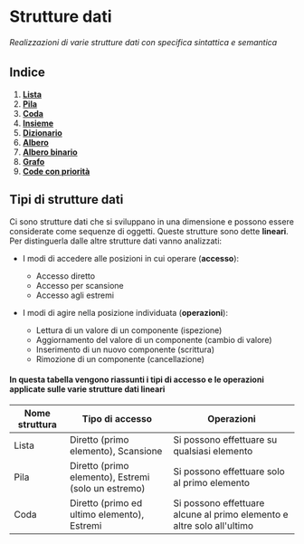 # Strutture dati
###### Realizzazioni di varie strutture dati con specifica sintattica e semantica

## Indice
1. **[Lista](https://github.com/burraco135/algoritmi-e-strutture-dati/blob/main/Lista.md)**
2. **[Pila](https://github.com/burraco135/algoritmi-e-strutture-dati/blob/main/Pila.md)**
3. **[Coda](https://github.com/burraco135/algoritmi-e-strutture-dati/blob/main/Coda.md)**
4. **[Insieme](https://github.com/burraco135/algoritmi-e-strutture-dati/blob/main/Insieme.md)**
5. **[Dizionario](https://github.com/burraco135/algoritmi-e-strutture-dati/blob/main/Dizionario.md)**
6. **[Albero](https://github.com/burraco135/algoritmi-e-strutture-dati/blob/main/Albero.md)**
7. **[Albero binario](https://github.com/burraco135/algoritmi-e-strutture-dati/blob/main/AlberoBinario.md)**
8. **[Grafo](https://github.com/burraco135/algoritmi-e-strutture-dati/blob/main/Grafo.md)**
9. **[Code con priorità](https://github.com/burraco135/algoritmi-e-strutture-dati/blob/main/CodeConPriorit%C3%A0.md)**

## Tipi di strutture dati
Ci sono strutture dati che si sviluppano in una dimensione e possono essere considerate come sequenze di oggetti. Queste strutture sono dette **lineari**.
Per distinguerla dalle altre strutture dati vanno analizzati:
- I modi di accedere alle posizioni in cui operare (**accesso**):
  - Accesso diretto
  - Accesso per scansione
  - Accesso agli estremi
      
- I modi di agire nella posizione individuata (**operazioni**):
  - Lettura di un valore di un componente (ispezione)
  - Aggiornamento del valore di un componente (cambio di valore)
  - Inserimento di un nuovo componente (scrittura)
  - Rimozione di un componente (cancellazione)

#### In questa tabella vengono riassunti i tipi di accesso e le operazioni applicate sulle varie strutture dati lineari

Nome struttura | Tipo di accesso | Operazioni
---------------|-----------------|-----------
Lista | Diretto (primo elemento), Scansione | Si possono effettuare su qualsiasi elemento
Pila | Diretto (primo elemento), Estremi (solo un estremo) | Si possono effettuare solo al primo elemento
Coda | Diretto (primo ed ultimo elemento), Estremi | Si possono effettuare alcune al primo elemento e altre solo all'ultimo
